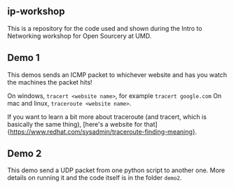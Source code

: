 ## ip-workshop
This is a repository for the code used and shown during the Intro to Networking workshop for Open Sourcery at UMD.

## Demo 1
This demos sends an ICMP packet to whichever website and has you watch the machines the packet hits!

On windows, `tracert <website name>`, for example `tracert google.com`
On mac and linux, `traceroute <website name>`.

If you want to learn a bit more about traceroute (and tracert, which is basically the same thing), [here's a website for that]{https://www.redhat.com/sysadmin/traceroute-finding-meaning}.

## Demo 2

This demo send a UDP packet from one python script to another one. More details on running it and the code itself is in the folder `demo2`.
